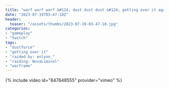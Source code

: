 ```yaml
---
title: "warf warf warf &#124; dust dust dust &#124; getting over it again"
date: "2023-07-19T03:47:18Z"
header:
  teaser: "/assets/thumbs/2023-07-19-03-47-18.jpg"
categories:
- "gameplay"
- "twitch"
tags:
- "dustforce"
- "getting over it"
- "raided by: enlynn_"
- "raiding: NovaLiminal"
- "warframe"
---
```

{% include video id="847648555" provider="vimeo" %}
